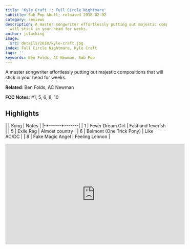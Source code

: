 ```yaml
---
title: 'Kyle Craft :: Full Circle Nightmare'
subtitle: Sub Pop &bull; released 2018-02-02
category: reviews
description: A master songwriter effortlessly putting out majestic compositions that
  will stick in your head for weeks.
author: jclacking
image:
  src: details/2018/kyle-craft.jpg
index: Full Circle Nightmare, Kyle Craft
tags: ''
keywords: Ben Folds, AC Newman, Sub Pop
---
```

A master songwriter effortlessly putting out majestic compositions that will stick in your head for weeks.<!--more-->

**Related**: Ben Folds, AC Newman

**FCC Notes**: #1, 5, 6, 8, 10

## Highlights

| | Song | Notes |
|-+------+-------|
| 1 | Fever Dream Girl | Fast and feverish |
| 5 | Exile Rag | Almost country |
| 6 | Belmont (One Trick Pony) | Like AC/DC |
| 8 | Fake Magic Angel | Feeling Lennon |

<div class="tlo-detail-video"><iframe width="560" height="315" src="https://www.youtube.com/embed/rjdivIOgnU0" frameborder="0" allow="autoplay; encrypted-media" allowfullscreen></iframe></div>

